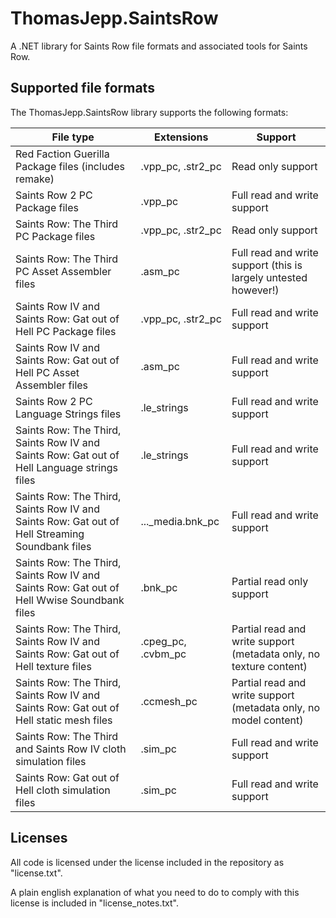 # ThomasJepp.SaintsRow
A .NET library for Saints Row file formats and associated tools for Saints Row.

## Supported file formats
The ThomasJepp.SaintsRow library supports the following formats:

| File type | Extensions | Support |
|-----------|------------|---------|
| Red Faction Guerilla Package files (includes remake) | .vpp_pc, .str2_pc | Read only support |
| Saints Row 2 PC Package files | .vpp_pc | Full read and write support |
| Saints Row: The Third PC Package files | .vpp_pc, .str2_pc | Read only support |
| Saints Row: The Third PC Asset Assembler files | .asm_pc | Full read and write support (this is largely untested however!) |
| Saints Row IV and Saints Row: Gat out of Hell PC Package files | .vpp_pc, .str2_pc | Full read and write support |
| Saints Row IV and Saints Row: Gat out of Hell PC Asset Assembler files | .asm_pc | Full read and write support |
| Saints Row 2 PC Language Strings files | .le_strings | Full read and write support |
| Saints Row: The Third, Saints Row IV and Saints Row: Gat out of Hell Language strings files | .le_strings | Full read and write support |
| Saints Row: The Third, Saints Row IV and Saints Row: Gat out of Hell Streaming Soundbank files | ..._media.bnk_pc | Full read and write support |
| Saints Row: The Third, Saints Row IV and Saints Row: Gat out of Hell Wwise Soundbank files | .bnk_pc | Partial read only support |
| Saints Row: The Third, Saints Row IV and Saints Row: Gat out of Hell texture files | .cpeg_pc, .cvbm_pc | Partial read and write support (metadata only, no texture content) |
| Saints Row: The Third, Saints Row IV and Saints Row: Gat out of Hell static mesh files | .ccmesh_pc | Partial read and write support (metadata only, no model content) |
| Saints Row: The Third and Saints Row IV cloth simulation files | .sim_pc | Full read and write support |
| Saints Row: Gat out of Hell cloth simulation files | .sim_pc | Full read and write support |

## Licenses
All code is licensed under the license included in the repository as "license.txt".

A plain english explanation of what you need to do to comply with this license is included in "license_notes.txt".
